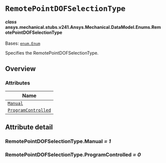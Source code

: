 # `RemotePointDOFSelectionType`

<a id="ansys.mechanical.stubs.v241.Ansys.Mechanical.DataModel.Enums.RemotePointDOFSelectionType"></a>

#### *class* ansys.mechanical.stubs.v241.Ansys.Mechanical.DataModel.Enums.RemotePointDOFSelectionType

Bases: [`enum.Enum`](https://docs.python.org/3/library/enum.html#enum.Enum)

Specifies the RemotePointDOFSelectionType.

<!-- !! processed by numpydoc !! -->

<a id="overview"></a>

## Overview

### Attributes

| Name |
| ----------------------------------------------------------------------- |
| [`Manual`](#RemotePointDOFSelectionType.Manual) |
| [`ProgramControlled`](#RemotePointDOFSelectionType.ProgramControlled) |

<a id="attribute-detail"></a>

## Attribute detail

<a id="RemotePointDOFSelectionType.Manual"></a>

### RemotePointDOFSelectionType.Manual *= 1*

<a id="RemotePointDOFSelectionType.ProgramControlled"></a>

### RemotePointDOFSelectionType.ProgramControlled *= 0*


